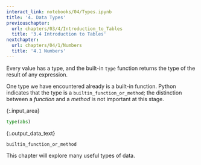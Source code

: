 ```yaml
---
interact_link: notebooks/04/Types.ipynb
title: '4. Data Types'
previouschapter:
  url: chapters/03/4/Introduction_to_Tables
  title: '3.4 Introduction to Tables'
nextchapter:
  url: chapters/04/1/Numbers
  title: '4.1 Numbers'
---
```


Every value has a type, and the built-in `type` function returns the type of the result of any expression.

One type we have encountered already is a built-in function. Python indicates that the type is a `builtin_function_or_method`; the distinction between a *function* and a *method* is not important at this stage.


{:.input_area}
```python
type(abs)
```




{:.output_data_text}
```
builtin_function_or_method
```



This chapter will explore many useful types of data.
